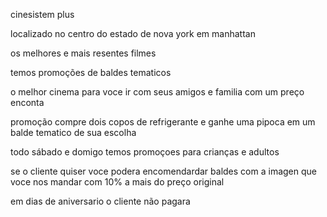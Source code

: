 



cinesistem plus

localizado no centro do estado de nova york em manhattan

os melhores e mais resentes filmes 

temos promoções de baldes tematicos

o melhor cinema para voce ir com seus amigos e familia com um preço enconta 

promoção compre dois copos de refrigerante e ganhe uma pipoca em um balde tematico de sua escolha

todo sábado e domigo temos promoçoes para crianças e adultos

se o cliente quiser voce podera encomendardar baldes com a imagen que voce nos mandar com 10% a mais do preço original

em dias de aniversario o cliente não pagara
